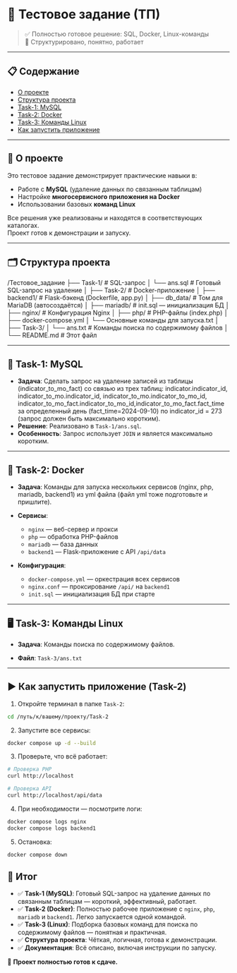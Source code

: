 # 🚀 Тестовое задание (ТП)

> ✅ Полностью готовое решение: SQL, Docker, Linux-команды  
> 🔧 Структурировано, понятно, работает

---

## 📋 Содержание
- [О проекте](#-о-проекте)
- [Структура проекта](#-структура-проекта)
- [Task-1: MySQL](#-task-1-mysql)
- [Task-2: Docker](#-task-2-docker)
- [Task-3: Команды Linux](#-task-3-команды-linux)
- [Как запустить приложение](#-как-запустить-приложение)

---

## 📖 О проекте

Это тестовое задание демонстрирует практические навыки в:
- Работе с **MySQL** (удаление данных по связанным таблицам)
- Настройке **многосервисного приложения на Docker**
- Использовании базовых **команд Linux**

Все решения уже реализованы и находятся в соответствующих каталогах.  
Проект готов к демонстрации и запуску.

---

## 🗂️ Структура проекта

/Тестовое_задание
├── Task-1/ # SQL-запрос
│ └── ans.sql # Готовый SQL-запрос на удаление
│
├── Task-2/ # Docker-приложение
│ ├── backend1/ # Flask-бэкенд (Dockerfile, app.py)
│ ├── db_data/ # Том для MariaDB (автосоздаётся)
│ ├── mariadb/ # init.sql — инициализация БД
│ ├── nginx/ # Конфигурация Nginx
│ ├── php/ # PHP-файлы (index.php)
│ ├── docker-compose.yml
│ └── Основные команды для запуска.txt
│
├── Task-3/
│ └── ans.txt # Команды поиска по содержимому файлов
│
└── README.md # Этот файл


---

## 💾 Task-1: MySQL

- **Задача**: Сделать запрос на удаление записей из таблицы (indicator_to_mo_fact)  со связью из трех таблиц: indicator.indicator_id, indicator_to_mo.indicator_id, indicator_to_mo.indicator_to_mo_id, indicator_to_mo_fact.indicator_to_mo_id,indicator_to_mo_fact.fact_time  за определенный день (fact_time=2024-09-10) по indicator_id = 273
(запрос должен быть максимально коротким).
- **Решение**: Реализовано в `Task-1/ans.sql`.
- **Особенность**: Запрос использует `JOIN` и является максимально коротким.

---

## 🐳 Task-2: Docker

- **Задача**: Команды для запуска нескольких сервисов (nginx, php, mariadb, backend1) из yml файла (файл yml тоже подготовьте и пришлите).

- **Сервисы**:
  - `nginx` — веб-сервер и прокси
  - `php` — обработка PHP-файлов
  - `mariadb` — база данных
  - `backend1` — Flask-приложение с API `/api/data`

- **Конфигурация**:
  - `docker-compose.yml` — оркестрация всех сервисов
  - `nginx.conf` — проксирование `/api/` на `backend1`
  - `init.sql` — инициализация БД при старте

---

## 🖥️ Task-3: Команды Linux


- **Задача**: Команды поиска по содержимому файлов.

- **Файл**: `Task-3/ans.txt`

---

## ▶️ Как запустить приложение (Task-2)

1. Откройте терминал в папке `Task-2`:

```bash
cd /путь/к/вашему/проекту/Task-2
```

2. Запустите все сервисы:

```bash
docker compose up -d --build
```

3. Проверьте, что всё работает:

```bash
# Проверка PHP
curl http://localhost

# Проверка API
curl http://localhost/api/data
```

4. При необходимости — посмотрите логи:

```bash
docker compose logs nginx
docker compose logs backend1
```

5. Остановка:

```bash
docker compose down
```

## 🎯 Итог

- ✅ **Task-1 (MySQL)**: Готовый SQL-запрос на удаление данных по связанным таблицам — короткий, эффективный, работает.
- ✅ **Task-2 (Docker)**: Полностью рабочее приложение с `nginx`, `php`, `mariadb` и `backend1`. Легко запускается одной командой.
- ✅ **Task-3 (Linux)**: Подборка базовых команд для поиска по содержимому файлов — понятная и практичная.
- ✅ **Структура проекта**: Чёткая, логичная, готова к демонстрации.
- ✅ **Документация**: Всё описано, включая инструкции по запуску.

📌 **Проект полностью готов к сдаче.**


